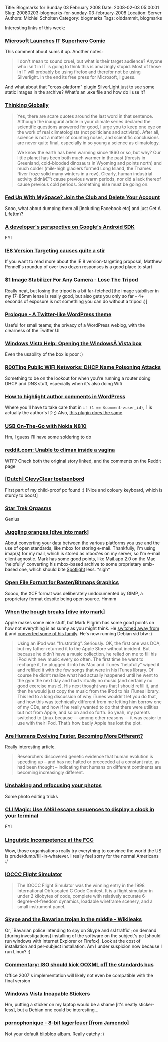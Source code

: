 Title: Blogmarks for Sunday 03 February 2008
Date: 2008-02-03 05:00:01
Slug: 20080203-blogmarks-for-sunday-03-february-2008
Location: Server
Authors: Michiel Scholten
Category: blogmarks
Tags: olddammit, blogmarks

<p>Interesting links of this week:</p>
<h3><a href="http://it.slashdot.org/comments.pl?sid=437640&amp;cid=22255362">Microsoft Launches IT Superhero Comic</a></h3>
<p>This comment about sums it up. Another notes:</p>
<blockquote><p>I don't mean to sound cruel, but what is their target audience? Anyone who isn't in IT is going to think this is amazingly stupid. Most of those in IT will probably be using firefox and therefor not be using Silverlight. In the end its free press for Microsoft, I guess.</p></blockquote>

<p>And what about that "cross-platform" plugin SilverLight just to see some static images in the archive? What's an .exe file and how do I use it?</p>
<h3><a href="https://stpeter.im/?p=2128">Thinking Globally</a></h3>
<blockquote><p>Yes, there are scare quotes around the last word in that sentence. Although the inaugural article in your climate series declared the scientific questions answered for good, I urge you to keep one eye on the work of real climatologists (not politicians and activists). After all, science is not a matter of counting noses, and scientific conclusions are never quite final, especially in so young a science as climatology.</p>
<p>We know the earth has been warming since 1860 or so, but why? Our little planet has been both much warmer in the past (forests in Greenland, cold-blooded dinosaurs in Wyoming and points north) and much colder (mile-high glaciers formed Long Island, the Thames River froze solid many winters in a row). Clearly, human industrial activity didnâ€™t cause previous warm periods, nor did a lack thereof cause previous cold periods. Something else must be going on.</p></blockquote>
<h3><a href="http://blog.wired.com/underwire/2008/01/fed-up-with-mys.html">Fed Up With MySpace? Join the Club and Delete Your Account</a></h3>
<p>Sooo, what about dumping them all [including Facebook etc] and just Get A Life(tm)?</p>
<h3><a href="http://www.linuxdevices.com/articles/AT9900056470.html">A developer's perspective on Google's Android SDK</a></h3>
<p>FYI</p>
<h3><a href="http://www.digital-web.com/news/2008/01/IE8_Version_Targeting_causes_quite_a_stir">IE8 Version Targeting causes quite a stir</a></h3>
<p>If you want to read more about the IE 8 version-targeting proposal, Matthew Pennell's roundup of over two dozen responses is a good place to start</p>
<h3><a href="http://www.metacafe.com/watch/1041948/1_image_stabilizer_for_any_camera_lose_the_tripod/">$1 Image Stabilizer For Any Camera - Lose The Tripod</a></h3>
<p>Really neat, but losing the tripod is a bit far-fetched [the image stabiliser in my 17-85mm lense is really good, but also gets you only so far - 4+ seconds of exposure is not something you can do without a tripod :)]</p>
<h3><a href="http://wordpress.com/blog/2008/01/28/introducing-prologue/">Prologue - A Twitter-like WordPress theme</a></h3>
<p>Useful for small teams; the privacy of a WordPress weblog, with the clearness of the Twitter UI</p>
<h3><a href="http://windowshelp.microsoft.com/Windows/en-US/help/2e680b8d-211e-41c5-a0bf-9ccc6d7e62a21033.mspx">Windows Vista Help: Opening the WindowsÂ Vista box</a></h3>
<p>Even the usability of the box is poor :)</p>
<h3><a href="http://www.gnucitizen.org/blog/r00ting-public-wifi-networks-dhcp-name-poisoning-attacks/">R00Ting Public WiFi Networks: DHCP Name Poisoning Attacks</a></h3>
<p>Something to be on the lookout for when you're running a router doing DHCP and DNS stuff, especially when it's also doing Wifi</p>
<h3><a href="http://www.mattcutts.com/blog/highlight-author-comments-wordpress/">How to highlight author comments in WordPress</a></h3>
<p>Where you'll have to take care that in <code>if (1 == $comment->user_id)</code>, 1 is actually the author's ID ;) Also, <a href="http://wordpress.org/extend/plugins/author-highlight/">this plugin does the same</a></p>
<h3><a href="http://blogs.forum.nokia.com/blog/kate-alholas-forum-nokia-blog/maemo/2008/01/21/usb-on-the-go">USB On-The-Go with Nokia N810</a></h3>
<p>Hm, I guess I'll have some soldering to do</p>
<h3><a href="http://reddit.com/info/677to/comments/c031pcx">reddit.com: Unable to climax inside a vagina</a></h3>
<p>WTF? Check both the original story linked, and the comments on the Reddit page</p>
<h3><a href="http://www.backshop.nl/prod_display.php?prodid=69">[Dutch] ClevyClear toetsenbord</a></h3>
<p>First part of my child-proof pc found ;) [Nice and coloury keyboard, which is sturdy to boost]</p>
<h3><a href="http://www.doubleviking.com/videos/tag/weird/page0.html/7844.html">Star Trek Orgasms</a></h3>
<p>Genius</p>
<h3><a href="http://diveintomark.org/archives/2006/06/16/juggling-oranges">Juggling oranges [dive into mark]</a></h3>
<p>About converting your data between the various platforms you use and the use of open standards, like mbox for storing e-mail. Thankfully, I'm using imap(s) for my mail, which is stored as mbox'es on my server, so I'm e-mail client agnostic. Mark has some good points, like Mail.app 2.0 on the Mac 'helpfully' converting his mbox-based archive to some proprietary emlx-based one, which should bite <a href="http://en.wikipedia.org/wiki/Spotlight_(software)">Spotlight</a> less. *sigh*</p>
<h3><a href="http://mail.kde.org/pipermail/kimageshop/2006-March/004303.html">Open File Format for Raster/Bitmaps Graphics</a></h3>
<p>Soooo, the XCF format was deliberately undocumented by GIMP, a proprietary format despite being open source. Hmmm</p>
<h3><a href="http://diveintomark.org/archives/2006/06/02/when-the-bough-breaks">When the bough breaks [dive into mark]</a></h3>
<p>Apple makes some nice stuff, but Mark Pilgrim has some good points on how not everything is as sunny as you might think. He <a href="http://diveintomark.org/archives/2006/05/30/bye-apple">switched away from it</a> and <a href="http://diveintomark.org/archives/2008/01/04/my-parents-desktop">converted some of his family</a>. He's now running Debian sid btw :)</p>

<blockquote><p>Using an iPod was “frustrating”. Seriously. OK, the first one was DOA, but my father returned it to the Apple Store without incident. But because he didn’t have a music collection, he relied on me to fill his iPod with new music every so often. The first time he went to recharge it, he plugged it into his Mac and iTunes “helpfully” wiped it and refilled it with the few songs that were in his iTunes library. Of course he didn’t realize what had actually happened until he went to the gym the next day and had virtually no music (and certainly no good exercise music). His next thought was that I should refill it, and then he would just copy the music from the iPod to his iTunes library. This led to a long discussion of why iTunes wouldn’t let you do that, and how this was technically different from me letting him borrow one of my CDs, and how if he really wanted to do that there were utilities but not from Apple, and so on and so forth. So yeah, my parents switched to Linux because — among other reasons — it was easier to use with their iPod. That’s how badly Apple has lost the plot.</p></blockquote>
<h3><a href="http://www.newswise.com/articles/view/536004/?sc=swhr">Are Humans Evolving Faster, Becoming More Different?</a></h3>
<p>Really interesting article.</p>
<blockquote><p>Researchers discovered genetic evidence that human evolution is speeding up – and has not halted or proceeded at a constant rate, as had been thought – indicating that humans on different continents are becoming increasingly different.</p></blockquote>
<h3><a href="http://www.linux.com/feature/124567">Unshaking and refocusing your photos</a></h3>
<p>Some photo editing tricks</p>
<h3><a href="http://www.linux.com/feature/124918">CLI Magic: Use ANSI escape sequences to display a clock in your terminal</a></h3>
<p>FYI</p>
<h3><a href="http://itre.cis.upenn.edu/~myl/languagelog/archives/005351.html">Linguistic Incompetence at the FCC</a></h3>
<p>Wow, those organisations really try everything to convince the world the US is prude/dump/fill-in-whatever. I really feel sorry for the normal Americans :/</p>
<h3><a href="http://www.aerojockey.com/software/ioccc/index.html">IOCCC Flight Simulator</a></h3>
<blockquote><p>The IOCCC Flight Simulator was the winning entry in the 1998 International Obfuscated C Code Contest. It is a flight simulator in under 2 kilobytes of code, complete with relatively accurate 6-degree-of-freedom dynamics, loadable wireframe scenery, and a small instrument panel.</p></blockquote>
<h3><a href="http://wikileaks.org/wiki/Skype_and_the_Bavarian_trojan_in_the_middle">Skype and the Bavarian trojan in the middle - Wikileaks</a></h3>
<p>Or, `Bavarian police intending to spy on Skype and ssl traffic'; on demand [during investigations] installing of the software on the subject's pc [should run windows with Internet Explorer or Firefox]. Look at the cost of installation and per-subject installation. Am I under suspicion now because I run Linux? :)</p>
<h3><a href="http://www.linux.com/feature/125630">Commentary: ISO should kick OOXML off the standards bus</a></h3>
<p>Office 2007's implementation will likely not even be compatible with the final version</p>
<h3><a href="http://www.cyberciti.biz/tips/humor-windows-vista-incapable-stickers.html">Windows Vista Incapable Stickers</a></h3>
<p>Hm, putting a sticker on my laptop would be a shame [it's neatly sticker-less], but a Debian one could be interesting...</p>
<h3><a href="http://www.jamendo.com/en/album/7505">pornophonique - 8-bit lagerfeuer [from Jamendo]</a></h3>
<p>Not your default blipblop album. Really catchy :)</p>
